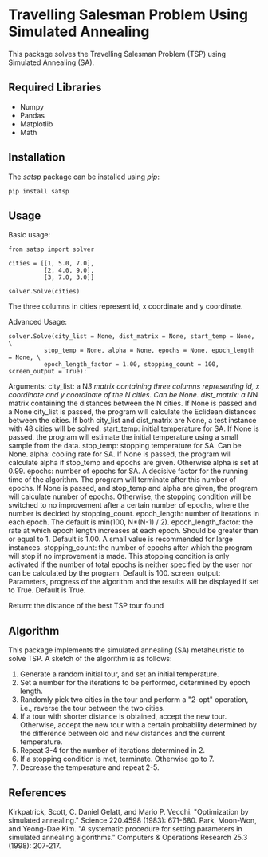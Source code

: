 # Travelling Salesman Problem Using Simulated Annealing

This package solves the Travelling Salesman Problem (TSP) using Simulated Annealing (SA). 


## Required Libraries
- Numpy
- Pandas
- Matplotlib
- Math

## Installation
The *satsp*  package can be installed using *pip*:
```
pip install satsp
```

## Usage
Basic usage:
```
from satsp import solver

cities = [[1, 5.0, 7.0],
		  [2, 4.0, 9.0],
		  [3, 7.0, 3.0]]

solver.Solve(cities)
```

The three columns in cities represent id, x coordinate and y coordinate.

Advanced Usage:
```
solver.Solve(city_list = None, dist_matrix = None, start_temp = None, \
          stop_temp = None, alpha = None, epochs = None, epoch_length = None, \
          epoch_length_factor = 1.00, stopping_count = 100, screen_output = True):
```
Arguments:
city_list: a N*3 matrix containing three columns representing id, x coordinate and y coordinate of the N cities. Can be None.
dist_matrix: a N*N matrix containing the distances between the N cities. If None is passed and a None city_list is passed, the program will calculate the Eclidean distances between the cities. If both city_list and dist_matrix are None, a test instance with 48 cities will be solved.
start_temp: initial temperature for SA. If None is passed, the program will estimate the initial temperature using a small sample from the data.
stop_temp: stopping temperature for SA. Can be None.
alpha: cooling rate for SA. If None is passed, the program will calculate alpha if stop_temp and epochs are given. Otherwise alpha is set at 0.99.
epochs: number of epochs for SA. A decisive factor for the running time of the algorithm. The program will terminate after this number of epochs. If None is passed, and stop_temp and alpha are given, the program will calculate number of epochs. Otherwise, the stopping condition will be switched to no improvement after a certain number of epochs, where the number is decided by stopping_count.
epoch_length: number of iterations in each epoch. The default is min(100, N*(N-1) / 2).
epoch_length_factor: the rate at which epoch length increases at each epoch. Should be greater than or equal to 1. Default is 1.00. A small value is recommended for large instances.
stopping_count: the number of epochs after which the program will stop if no improvement is made. This stopping condition is only activated if the number of total epochs is neither specified by the user nor can be calculated by the program. Default is 100.
screen_output: Parameters, progress of the algorithm and the results will be displayed if set to True. Default is True.

Return: the distance of the best TSP tour found

## Algorithm
This package implements the simulated annealing (SA) metaheuristic to solve TSP. A sketch of the algorithm is as follows:
1. Generate a random initial tour, and set an initial temperature.
2. Set a number for the iterations to be performed, determined by epoch length.
3. Randomly pick two cities in the tour and perform a "2-opt" operation, i.e., reverse the tour between the two cities.
4. If a tour with shorter distance is obtained, accept the new tour. Otherwise, accept the new tour with a certain probability determined by the difference between old and new distances and the current temperature.
5. Repeat 3-4 for the number of iterations determined in 2.
6. If a stopping condition is met, terminate. Otherwise go to 7.
7. Decrease the temperature and repeat 2-5.


## References
Kirkpatrick, Scott, C. Daniel Gelatt, and Mario P. Vecchi. "Optimization by simulated annealing." Science 220.4598 (1983): 671-680.
Park, Moon-Won, and Yeong-Dae Kim. "A systematic procedure for setting parameters in simulated annealing algorithms." Computers & Operations Research 25.3 (1998): 207-217.